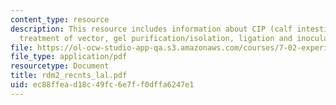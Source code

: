 ```yaml
---
content_type: resource
description: This resource includes information about CIP (calf intestinal phosphatase)
  treatment of vector, gel purification/isolation, ligation and inoculate ara-mutant.
file: https://ol-ocw-studio-app-qa.s3.amazonaws.com/courses/7-02-experimental-biology-communication-spring-2005/ec88ffead18c49fc6e7ff0dffa6247e1_rdm2_recnts_lal.pdf
file_type: application/pdf
resourcetype: Document
title: rdm2_recnts_lal.pdf
uid: ec88ffea-d18c-49fc-6e7f-f0dffa6247e1
---
```

